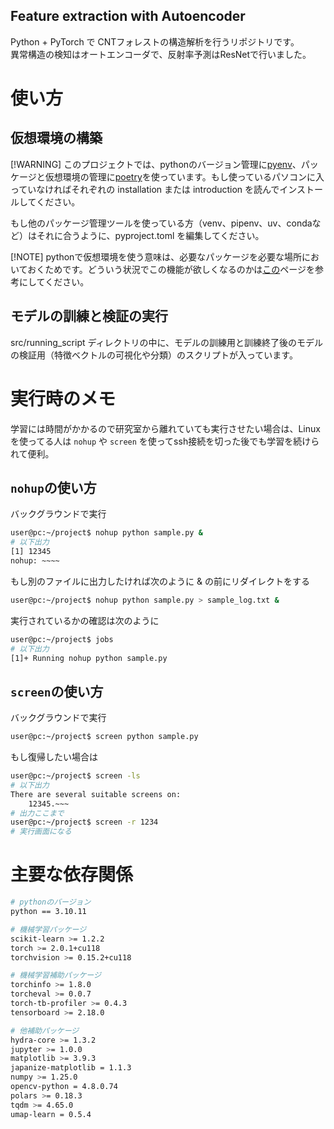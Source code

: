 Feature extraction with Autoencoder
---

Python + PyTorch で CNTフォレストの構造解析を行うリポジトリです。<br>
異常構造の検知はオートエンコーダで、反射率予測はResNetで行いました。

# 使い方
## 仮想環境の構築
[!WARNING]
このプロジェクトでは、pythonのバージョン管理に[pyenv](https://github.com/pyenv/pyenv)、パッケージと仮想環境の管理に[poetry](https://python-poetry.org/)を使っています。もし使っているパソコンに入っていなければそれぞれの installation または introduction を読んでインストールしてください。

もし他のパッケージ管理ツールを使っている方（venv、pipenv、uv、condaなど）はそれに合うように、pyproject.toml を編集してください。

[!NOTE]
pythonで仮想環境を使う意味は、必要なパッケージを必要な場所においておくためです。どういう状況でこの機能が欲しくなるのかは[この](https://www.python.jp/install/windows/venv.html#:~:text=Python%20%E3%82%92%E4%BD%BF,%E7%B4%B9%E4%BB%8B%E3%81%97%E3%81%BE%E3%81%99%E3%80%82)ページを参考にしてください。

## モデルの訓練と検証の実行
src/running_script ディレクトリの中に、モデルの訓練用と訓練終了後のモデルの検証用（特徴ベクトルの可視化や分類）のスクリプトが入っています。

# 実行時のメモ
学習には時間がかかるので研究室から離れていても実行させたい場合は、Linuxを使ってる人は `nohup` や `screen` を使ってssh接続を切った後でも学習を続けられて便利。

## `nohup`の使い方
バックグラウンドで実行
```bash
user@pc:~/project$ nohup python sample.py &
# 以下出力
[1] 12345
nohup: ~~~~
```
もし別のファイルに出力したければ次のように & の前にリダイレクトをする
```bash
user@pc:~/project$ nohup python sample.py > sample_log.txt &
```
実行されているかの確認は次のように
```bash
user@pc:~/project$ jobs
# 以下出力
[1]+ Running nohup python sample.py
```

## `screen`の使い方
バックグラウンドで実行
```bash
user@pc:~/project$ screen python sample.py
```
もし復帰したい場合は
```bash
user@pc:~/project$ screen -ls
# 以下出力
There are several suitable screens on:
    12345.~~~
# 出力ここまで
user@pc:~/project$ screen -r 1234
# 実行画面になる
```

# 主要な依存関係
```bash
# pythonのバージョン
python == 3.10.11

# 機械学習パッケージ
scikit-learn >= 1.2.2
torch >= 2.0.1+cu118
torchvision >= 0.15.2+cu118

# 機械学習補助パッケージ
torchinfo >= 1.8.0
torcheval >= 0.0.7
torch-tb-profiler >= 0.4.3
tensorboard >= 2.18.0

# 他補助パッケージ
hydra-core >= 1.3.2
jupyter >= 1.0.0
matplotlib >= 3.9.3
japanize-matplotlib = 1.1.3
numpy >= 1.25.0
opencv-python = 4.8.0.74
polars >= 0.18.3
tqdm >= 4.65.0
umap-learn = 0.5.4
```
